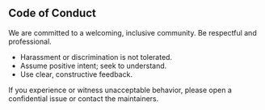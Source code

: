 ## Code of Conduct

We are committed to a welcoming, inclusive community. Be respectful and professional.

- Harassment or discrimination is not tolerated.
- Assume positive intent; seek to understand.
- Use clear, constructive feedback.

If you experience or witness unacceptable behavior, please open a confidential issue or contact the maintainers.

